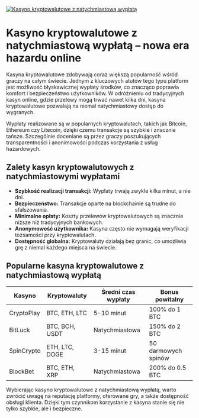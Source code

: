 [![Kasyno kryptowalutowe z natychmiastową wypłatą](https://123-caf.pages.dev/gitsignup.png)](https://vrmoo.ru/Bt82HjjY)

<h1>Kasyno kryptowalutowe z natychmiastową wypłatą – nowa era hazardu online</h1> <p>Kasyna kryptowalutowe zdobywają coraz większą popularność wśród graczy na całym świecie. Jednym z kluczowych atutów tego typu platform jest możliwość błyskawicznej wypłaty środków, co znacząco poprawia komfort i bezpieczeństwo użytkowników. W odróżnieniu od tradycyjnych kasyn online, gdzie przelewy mogą trwać nawet kilka dni, kasyna kryptowalutowe pozwalają na niemal natychmiastowy dostęp do wygranych.</p> <p>Wypłaty realizowane są w popularnych kryptowalutach, takich jak Bitcoin, Ethereum czy Litecoin, dzięki czemu transakcje są szybkie i znacznie tańsze. Szczególnie doceniane są przez graczy poszukujących transparentności i anonimowości podczas korzystania z usług hazardowych.</p> <h2>Zalety kasyn kryptowalutowych z natychmiastowymi wypłatami</h2> <ul>   <li><strong>Szybkość realizacji transakcji:</strong> Wypłaty trwają zwykle kilka minut, a nie dni.</li>   <li><strong>Bezpieczeństwo:</strong> Transakcje oparte na blockchainie są trudne do sfałszowania.</li>   <li><strong>Minimalne opłaty:</strong> Koszty przelewów kryptowalutowych są znacznie niższe niż tradycyjnych bankowych.</li>   <li><strong>Anonymowość użytkownika:</strong> Kasyna często nie wymagają weryfikacji tożsamości przy kryptowalutach.</li>   <li><strong>Dostępność globalna:</strong> Kryptowaluty działają bez granic, co umożliwia grę z niemal każdego miejsca na świecie.</li> </ul> <h2>Popularne kasyna kryptowalutowe z natychmiastową wypłatą</h2> <table>   <thead>     <tr>       <th>Kasyno</th>       <th>Kryptowaluty</th>       <th>Średni czas wypłaty</th>       <th>Bonus powitalny</th>     </tr>   </thead>   <tbody>     <tr>       <td>CryptoPlay</td>       <td>BTC, ETH, LTC</td>       <td>5-10 minut</td>       <td>100% do 1 BTC</td>     </tr>     <tr>       <td>BitLuck</td>       <td>BTC, BCH, USDT</td>       <td>Natychmiastowa</td>       <td>150% do 2 BTC</td>     </tr>     <tr>       <td>SpinCrypto</td>       <td>ETH, LTC, DOGE</td>       <td>3-15 minut</td>       <td>50 darmowych spinów</td>     </tr>     <tr>       <td>BlockBet</td>       <td>BTC, ETH, XRP</td>       <td>Natychmiastowa</td>       <td>200% do 0.5 BTC</td>     </tr>   </tbody> </table> <p>Wybierając kasyno kryptowalutowe z natychmiastową wypłatą, warto zwrócić uwagę na reputację platformy, oferowane gry, a także dostępność obsługi klienta. Dzięki tym czynnikom korzystanie z kasyna stanie się nie tylko szybkie, ale i bezpieczne.</p>
